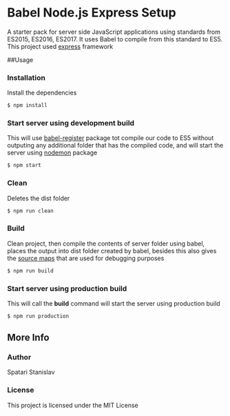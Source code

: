 # Babel Node.js Express Setup

A starter pack for server side JavaScript applications using standards from ES2015, ES2016, ES2017. It uses Babel to compile from this standard to ES5. This project used [express](https://expressjs.com/) framework

##Usage

### Installation

Install the dependencies

```sh
$ npm install
```

### Start server using development build

This will use [babel-register](https://babeljs.io/docs/usage/babel-register/) package tot compile our code to ES5 without outputing any additional folder that has the compiled code, and will start the server using [nodemon](https://nodemon.io/) package

```sh
$ npm start
```

### Clean

Deletes the dist folder

```sh
$ npm run clean
```

### Build

Clean project, then compile the contents of server folder using babel, places the output into dist folder created by babel, besides this also gives the [source maps](http://www.mattzeunert.com/2016/02/14/how-do-source-maps-work.html) that are used for debugging purposes

```sh
$ npm run build
```

### Start server using production build

This will call the **build** command will start the server using production build

```sh
$ npm run production
```

## More Info

### Author

Spatari Stanislav

### License

This project is licensed under the MIT License